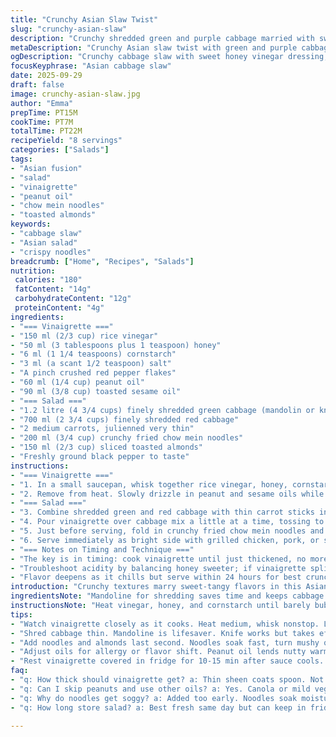 ```yaml
---
title: "Crunchy Asian Slaw Twist"
slug: "crunchy-asian-slaw"
description: "Crunchy shredded green and purple cabbage married with sweet carrot ribbons. Honey and rice vinegar mingle with toasted sesame and peanut oils, bringing nutty warmth. Faint heat from crushed chili flakes lifts it. Crisp chow mein noodles and toasted almonds pepper texture contrast. Vinaigrette cooked briefly to meld, thickens just right. Cold resting builds flavor depth. Adjust oils for nut allergies. Quick chop, toss, serve alongside chicken, pork, or shrimp. A riff on Asian slaw but with subtle tweaks and texture shifts. Vibrant, light, crunchy, sweet and tangy all at once. Feels fresh but with some toasted nuance. Keeps well chilled, noodles separate until ready to serve. "
metaDescription: "Crunchy Asian slaw twist with green and purple cabbage, honey-rice vinegar vinaigrette, toasted sesame and peanut oils. Toss last minute noodles and almonds."
ogDescription: "Crunchy cabbage slaw with sweet honey vinegar dressing, toasted oils, chili flakes. Add noodles and almonds last for crisp texture. Serve chilled with grilled meats."
focusKeyphrase: "Asian cabbage slaw"
date: 2025-09-29
draft: false
image: crunchy-asian-slaw.jpg
author: "Emma"
prepTime: PT15M
cookTime: PT7M
totalTime: PT22M
recipeYield: "8 servings"
categories: ["Salads"]
tags:
- "Asian fusion"
- "salad"
- "vinaigrette"
- "peanut oil"
- "chow mein noodles"
- "toasted almonds"
keywords:
- "cabbage slaw"
- "Asian salad"
- "crispy noodles"
breadcrumb: ["Home", "Recipes", "Salads"]
nutrition: 
 calories: "180"
 fatContent: "14g"
 carbohydrateContent: "12g"
 proteinContent: "4g"
ingredients:
- "=== Vinaigrette ==="
- "150 ml (2/3 cup) rice vinegar"
- "50 ml (3 tablespoons plus 1 teaspoon) honey"
- "6 ml (1 1/4 teaspoons) cornstarch"
- "3 ml (a scant 1/2 teaspoon) salt"
- "A pinch crushed red pepper flakes"
- "60 ml (1/4 cup) peanut oil"
- "90 ml (3/8 cup) toasted sesame oil"
- "=== Salad ==="
- "1.2 litre (4 3/4 cups) finely shredded green cabbage (mandolin or knife)"
- "700 ml (2 3/4 cups) finely shredded red cabbage"
- "2 medium carrots, julienned very thin"
- "200 ml (3/4 cup) crunchy fried chow mein noodles"
- "150 ml (2/3 cup) sliced toasted almonds"
- "Freshly ground black pepper to taste"
instructions:
- "=== Vinaigrette ==="
- "1. In a small saucepan, whisk together rice vinegar, honey, cornstarch, salt, and red pepper flakes. Heat over medium, stirring constantly with a whisk. As soon as it bubbles, keep stirring for about 20 seconds—look for the mixture to thicken slightly, a sheen appears, not too gloopy."
- "2. Remove from heat. Slowly drizzle in peanut and sesame oils while whisking vigorously to emulsify. This layering of oils keeps the dressing bright, not greasy. Add fresh cracked pepper now. Let chill in fridge covered until cooled, flavors knit together nicely — about 10-15 min."
- "=== Salad ==="
- "3. Combine shredded green and red cabbage with thin carrot sticks in a large bowl. The cabbage must be fine—mandolin saves energy and keeps even texture. Heavier pieces tear mouthfeel."
- "4. Pour vinaigrette over cabbage mix a little at a time, tossing to coat but not saturate. Stop when cabbage glistens but no puddle remains. Taste—adjust salt, pepper, or even a touch more honey if needed."
- "5. Just before serving, fold in crunchy fried chow mein noodles and toasted almonds. They soften if added too soon. Toss gently to keep clusters intact."
- "6. Serve immediately as bright side with grilled chicken, pork, or shrimp; leftovers keep chilled in fridge, add noodles last minute."
- "=== Notes on Timing and Technique ==="
- "The key is in timing: cook vinaigrette until just thickened, no more; too hot or thick makes clumps. Emulsify oils slow, or dressing separates. Fine shred for cabbage—not coarse or chew becomes a problem. Adding noodles too early? They soak and turn mushy. Wait. Toast almonds yourself for max crunch, watch carefully—they burn quick, toss at first golden sizzle. If missing peanut oil, substitute canola or mild vegetable oil but lose some aroma. No rice vinegar? Mild white vinegar plus a touch of lime juice can stand in."
- "Troubleshoot acidity by balancing honey sweeter; if vinaigrette splits, whisk vigorously or chill and stir before serving."
- "Flavor deepens as it chills but serve within 24 hours for best crunch and freshness."
introduction: "Crunchy textures marry sweet-tangy flavors in this Asian-inspired cabbage slaw. Shredded green and purple cabbage forms the crisp base; thin julienned carrots add sweet snap. Vinaigrette simmers briefly to meld honey and rice vinegar with a kick of chili, thickened just right with cornstarch. Oils—peanut and toasted sesame—bring fragrant warmth, emulsified by patient whisking, never rushed, always coaxed. Toss in crunchy fried chow mein noodles, toasted almonds at last minute—texture layered, never soggy. The idea? Balance acid and sweet, crunchy and soft, toasted aroma and fresh snap. Chill it short then serve alongside anything grilled; pork, chicken, shrimp—the crunch holds. Ditch peanuts or adjust sweet if your kitchen mood shifts. Learned this after too-sour first tries, careful heat and exact timing make all the difference. Every bite snaps and melts across the palate."
ingredientsNote: "Mandoline for shredding saves time and keeps cabbage thin enough to avoid toughness; knife works if patient. Swap honey for maple syrup or agave to suit sweetness preference or for vegan twist. Rice vinegar can be tricky if missing, white vinegar with lime juice can mimic acidity. Oils matter: toasted sesame oil adds deep aroma; if missing, use regular sesame or olive for a twist but flavor shifts. Peanut oil might trigger allergies — use neutral canola but lose flavor depth. Toast almonds just before mixing to maintain crunch; store separately if prepping ahead. Julienne carrots paper-thin for vibrant texture rather than thick crunchy chunks. Fried chow mein noodles bought or homemade both work — key is to add them at last to dodge sogginess. Salt balances acidity—taste often. Chili flakes pinch optional, adjust as you like or swap for fresh chili. Keep dressing cold once made; it thickens and flavors meld in fridge. Resting vinaigrette with a cover prevents odors from infusing."
instructionsNote: "Heat vinegar, honey, and cornstarch until barely bubbling, swirl whisk continuously to avoid lumps. Watch for coat on spoon, a glossy sheen signals thickening—too long, too thick equals gummy. Remove from heat immediately. Whisk oils in slow drizzle to emulsify; patience matters here or it’ll break. Chill dressing for a short spell before tossing, flavors meld but if too long, oils firm up and thicken unnaturally. When mixing cabbage and carrots, handle gently not to bruise but evenly coat to avoid watery bottom. Add noodles and almonds just before plating, folding in to keep clusters intact, crunch unapologetic. Adjust seasoning after dressing and salad marry, plate with fresh cracked pepper. Serve right away or keep cold but fresh — noodles hold crisp only if last minute. If dressing separates, whisk vigorously or chill and mix again. Buy fried noodles fresh or make at home with thin egg noodles fried in neutral oil until puffed and golden, drain well."
tips:
- "Watch vinaigrette closely as it cooks. Heat medium, whisk nonstop. Look for tiny bubbles then 20 seconds more. Sheen signals thickening. Remove right away or gummy mess. Oils add aroma but drizzle slow to emulsify or sauce breaks. Patience beats speed here."
- "Shred cabbage thin. Mandoline is lifesaver. Knife works but takes effort. Bigger pieces mean chew, tear mouthfeel. Carrots julienned paper-thin snap sweet and add contrast. Toss gently or juice pools. Crispness depends on fine shred and quick toss."
- "Add noodles and almonds last second. Noodles soak fast, turn mushy quick if too soon. Almonds burn fast too so toast just before mixing. Keep toasted nuts separate if prepping ahead. Crunch is texture backbone so timing is non-negotiable."
- "Adjust oils for allergy or flavor shift. Peanut oil lends nutty warmth but swap canola if needed. Toasted sesame oil key for aroma depth — no sub kills theme though regular sesame or olive can work but different game. Vinegar swap tricky too; white + lime holds acidity balance."
- "Rest vinaigrette covered in fridge for 10-15 min after sauce cools. Flavors meld, thicken slightly. Don’t chill too long or oils firm weirdly. Whisk again if dressing splits before serving. Taste and tweak salt, honey balance. Chili flakes optional but add lift."
faq:
- "q: How thick should vinaigrette get? a: Thin sheen coats spoon. Not jelly. Bubble then 20 sec. Too thick equals gummy clumps. Watch color change slightly. Stop heat immediately. Timing is key."
- "q: Can I skip peanuts and use other oils? a: Yes. Canola or mild veggie oil works but lose deep nut aroma. Toasted sesame keeps aroma if missing peanut oil. Olive oil shifts taste, use cautiously. Allergy calls for neutral oils but changes flavor."
- "q: Why do noodles get soggy? a: Added too early. Noodles soak moisture fast. Add last minute, right before serving. Keep separate till then. Crunch lost if fold in early, texture fails. Timing crucial for crisp bite."
- "q: How long store salad? a: Best fresh same day but can keep in fridge 24 hrs. Store dressing separate if possible. Add noodles last minute. Almonds toasted fresh stay crunchy. Chill covered vinaigrette to avoid odors. Toss gently before plating."

---
```

